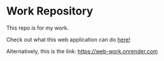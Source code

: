 # Work Repository

This repo is for my work.

Check out what this web application can do [here!](https://web-work.onrender.com)

Alternatively, this is the link: https://web-work.onrender.com
